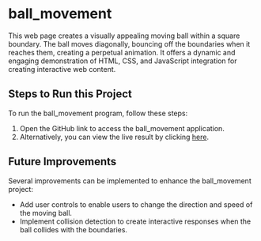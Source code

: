 # ball_movement

This web page creates a visually appealing moving ball within a square boundary. The ball moves diagonally, bouncing off the boundaries when it reaches them, creating a perpetual animation. It offers a dynamic and engaging demonstration of HTML, CSS, and JavaScript integration for creating interactive web content.

## Steps to Run this Project

To run the ball_movement program, follow these steps:
1. Open the GitHub link to access the ball_movement application.
2. Alternatively, you can view the live result by clicking [here](https://prakashkumarmca23.github.io/ball_movement/).

## Future Improvements

Several improvements can be implemented to enhance the ball_movement project:
- Add user controls to enable users to change the direction and speed of the moving ball.
- Implement collision detection to create interactive responses when the ball collides with the boundaries.

